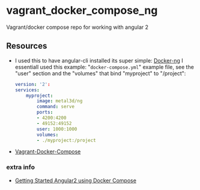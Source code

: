 # vagrant_docker_compose_ng
Vagrant/docker compose repo for working with angular 2



## Resources 

* I used this to have angular-cli installed its super simple: [Docker-ng](https://github.com/metal3d/docker-ng)
    I essentiall used this example:
    "`docker-compose.yml`" example file, see the "user" section and the "volumes" that bind "myproject" to "/project":
    
    ```yaml
    version: '2':
    services:
        myproject:
            image: metal3d/ng
            command: serve
            ports:
            - 4200:4200
            - 49152:49152
            user: 1000:1000
            volumes:
            - ./myproject:/project
    ```
    
* [Vagrant-Docker-Compose](https://github.com/leighmcculloch/vagrant-docker-compose)

### extra info

* [Getting Started Angular2 using Docker Compose](https://www.eyesoreinc.com/getting-started-angular2-using-docker-compose/)